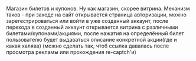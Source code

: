 Магазин билетов и купонов. Ну как магазин, скорее витрина. Механизм таков - при заходе на сайт открывается страница авторизации, можно зарегестрироваться или войти в уже созданный аккаунт, после перехода в созданный аккаунт открывается витрина с различными билетами/купонами/акциями, после нажатия на определённый билет пользователю будет выдаваться описание конкретной акции(где и какая халява) (можно сделать так, чтоб ссылка давалась после просмотра рекламы или прохождения re-captch'и)
